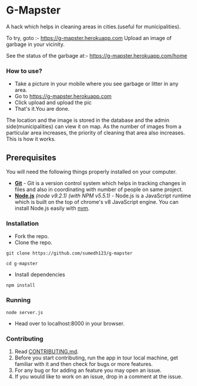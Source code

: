 # G-Mapster

A hack which helps in cleaning areas in cities.(useful for municipalities).

To try, goto :-
https://g-mapster.herokuapp.com
Upload an image of garbage in your vicinity.

See the status of the garbage at:-
https://g-mapster.herokuapp.com/home

### How to use?
* Take a picture in your mobile where you see garbage or litter in any area.
* Go to https://g-mapster.herokuapp.com
* Click upload and upload the pic
* That's it.You are done.

The location and the image is stored in the database and the admin side(municipalities) can view it on map.
As the number of images from a particular area increases, the priority of cleaning that area also increases.
This is how it works.

## Prerequisites

You will need the following things properly installed on your computer.

* **[Git](https://git-scm.com/)** - Git is a version control system which helps in tracking changes in files and also in coordinating with number of people on same project.
* **[Node.js](https://nodejs.org/)** *(node v9.2.1)* *(with NPM v5.5.1)* - Node.js is a JavaScript runtime which is built on the top of chrome's v8 JavaScript engine. You can install Node.js easily with [nvm](https://github.com/creationix/nvm).

### Installation
- Fork the repo.
- Clone the repo.
```
git clone https://github.com/sumedh123/g-mapster
```
```
cd g-mapster
```
- Install dependencies
```
npm install
```

### Running
```
node server.js
```
- Head over to localhost:8000 in your browser.

### Contributing
1. Read [CONTRIBUTING.md](https://github.com/sumedh123/g-mapster/blob/user-admin/CONTRIBUTING.md).
2. Before you start contributing, run the app in tour local machine, get familiar with it and then check for bugs or more features.
3. For any bug or for adding an feature you may open an issue.
4. If you would like to work on an issue, drop in a comment at the issue.
